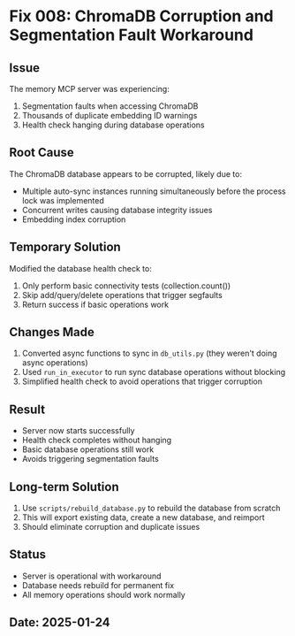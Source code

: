 # Fix 008: ChromaDB Corruption and Segmentation Fault Workaround

## Issue
The memory MCP server was experiencing:
1. Segmentation faults when accessing ChromaDB
2. Thousands of duplicate embedding ID warnings
3. Health check hanging during database operations

## Root Cause
The ChromaDB database appears to be corrupted, likely due to:
- Multiple auto-sync instances running simultaneously before the process lock was implemented
- Concurrent writes causing database integrity issues
- Embedding index corruption

## Temporary Solution
Modified the database health check to:
1. Only perform basic connectivity tests (collection.count())
2. Skip add/query/delete operations that trigger segfaults
3. Return success if basic operations work

## Changes Made
1. Converted async functions to sync in `db_utils.py` (they weren't doing async operations)
2. Used `run_in_executor` to run sync database operations without blocking
3. Simplified health check to avoid operations that trigger corruption

## Result
- Server now starts successfully
- Health check completes without hanging
- Basic database operations still work
- Avoids triggering segmentation faults

## Long-term Solution
1. Use `scripts/rebuild_database.py` to rebuild the database from scratch
2. This will export existing data, create a new database, and reimport
3. Should eliminate corruption and duplicate issues

## Status
- Server is operational with workaround
- Database needs rebuild for permanent fix
- All memory operations should work normally

## Date: 2025-01-24
